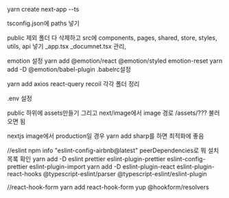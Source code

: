 yarn create next-app <project-name> --ts

tsconfig.json에 paths 넣기

public 제외 폴더 다 삭제하고 src에
components, pages, shared, store, styles, utils, api 넣기
\_app.tsx \_documnet.tsx 관리,

emotion 설정
yarn add @emotion/react @emotion/styled emotion-reset
yarn add -D @emotion/babel-plugin
.babelrc설정

yarn add axios react-query recoil
각각 폴더 정리

.env 설정

public 하위에 assets만들기 그리고 next/image에서 image 경로 /assets/??? 불러오면 됨

nextjs image에서 production일 경우 yarn add sharp를 하면 최적화에 좋음

//eslint
npm info "eslint-config-airbnb@latest" peerDependencies로 뭐 설치 목록 확인
yarn add -D eslint prettier eslint-plugin-prettier eslint-config-prettier eslint-plugin-import
yarn add -D eslint-plugin-react eslint-plugin-react-hooks @typescript-eslint/parser @typescript-eslint/eslint-plugin

//react-hook-form
yarn add react-hook-form yup @hookform/resolvers

